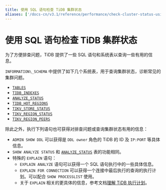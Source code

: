 ```yaml
---
title: 使用 SQL 语句检查 TiDB 集群状态
aliases: ['/docs-cn/v3.1/reference/performance/check-cluster-status-using-sql-statements/']
---
```


# 使用 SQL 语句检查 TiDB 集群状态

为了方便排查问题，TiDB 提供了一些 SQL 语句和系统表以查询一些有用的信息。

`INFORMATION\_SCHEMA` 中提供了如下几个系统表，用于查询集群状态，诊断常见的集群问题。

- [`TABLES`](/system-tables/system-table-information-schema.md#tables-表)
- [`TIDB_INDEXES`](/system-tables/system-table-information-schema.md#tidb_indexes-表)
- [`ANALYZE_STATUS`](/system-tables/system-table-information-schema.md#analyze_status-表)
- [`TIDB_HOT_REGIONS`](/system-tables/system-table-information-schema.md#tidb_hot_regions-表)
- [`TIKV_STORE_STATUS`](/system-tables/system-table-information-schema.md#tikv_store_status-表)
- [`TIKV_REGION_STATUS`](/system-tables/system-table-information-schema.md#tikv_region_status-表)
- [`TIKV_REGION_PEERS`](/system-tables/system-table-information-schema.md#tikv_region_peers-表)

除此之外，执行下列语句也可获得对排查问题或查询集群状态有用的信息：

- `ADMIN SHOW DDL` 可以获得是 `DDL owner` 角色的 TiDB 的 ID 及 `IP:PORT` 等具体信息。
- `SHOW ANALYZE STATUS` 和 [`ANALYZE_STATUS`](/system-tables/system-table-information-schema.md#analyze_status-表) 表的功能相同。
- 特殊的 `EXPLAIN` 语句：
    - `EXPLAIN ANALYZE` 语句可以获得一个 SQL 语句执行中的一些具体信息。
    - `EXPLAIN FOR CONNECTION` 可以获得一个连接中最后执行的查询的执行计划。可以配合 `SHOW PROCESSLIST` 使用。
    - 关于 `EXPLAIN` 相关的更具体的信息，参考文档[理解 TiDB 执行计划](/query-execution-plan.md)。